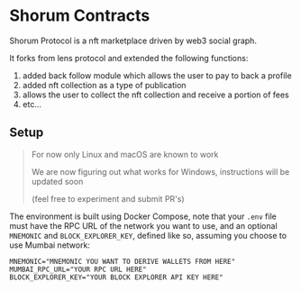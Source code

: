 # Shorum Contracts

Shorum Protocol is a nft marketplace driven by web3 social graph.

It forks from lens protocol and extended the following functions:

1. added back follow module which allows the user to pay to back a profile
2. added nft collection as a type of publication
3. allows the user to collect the nft collection and receive a portion of fees
4. etc...

## Setup

> For now only Linux and macOS are known to work
>
> We are now figuring out what works for Windows, instructions will be updated soon
>
> (feel free to experiment and submit PR's)

The environment is built using Docker Compose, note that your `.env` file must have the RPC URL of the network you want to use, and an optional `MNEMONIC` and `BLOCK_EXPLORER_KEY`, defined like so, assuming you choose to use Mumbai network:

```
MNEMONIC="MNEMONIC YOU WANT TO DERIVE WALLETS FROM HERE"
MUMBAI_RPC_URL="YOUR RPC URL HERE"
BLOCK_EXPLORER_KEY="YOUR BLOCK EXPLORER API KEY HERE"
```
